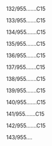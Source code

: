 132/955.......C15 


133/955.......C15 


134/955.......C15 


135/955.......C15 


136/955.......C15 


137/955.......C15 


138/955.......C15 


139/955.......C15 


140/955.......C15 


141/955.......C15 


142/955.......C15 


143/955.... 

